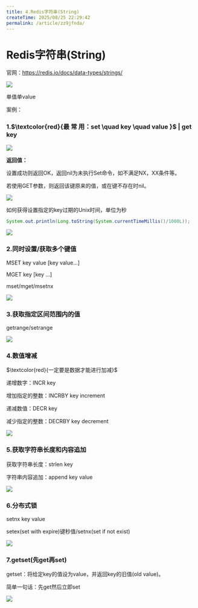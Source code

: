 ```yaml
---
title: 4.Redis字符串(String)
createTime: 2025/08/25 22:29:42
permalink: /article/zz9jfnda/
---
```

# Redis字符串(String)

官网：https://redis.io/docs/data-types/strings/

![](images/13string介绍.jpg)

单值单value

案例：

### 1.$\textcolor{red}{最 常 用：set \quad key \quad value  }$ |  get key

![](images/14.string参数.jpg)

**返回值：**

设置成功则返回OK，返回nil为未执行Set命令，如不满足NX，XX条件等。

若使用GET参数，则返回该键原来的值，或在键不存在时nil。

![](images/15.string参数解析.jpg)

如何获得设置指定的key过期的Unix时间，单位为秒

```java
System.out.println(Long.toString(System.currentTimeMillis()/1000L));
```

![](images/16.设置过期时间.jpg)

### 2.同时设置/获取多个键值

MSET key value [key value...]

MGET key [key ...]

mset/mget/msetnx

![](images/17.string多值操作.jpg)

### 3.获取指定区间范围内的值

getrange/setrange

![](images/18.getrange和setrange用法.jpg)

### 4.数值增减

$\textcolor{red}{一定要是数据才能进行加减}$

递增数字：INCR key

增加指定的整数：INCRBY key increment

递减数值：DECR key

减少指定的整数：DECRBY key decrement

![](images/19.string类型自增自减.jpg)

### 5.获取字符串长度和内容追加

获取字符串长度：strlen key

字符串内容追加：append key value

![](images/20字符串长度获取和内容追加.jpg)

### 6.分布式锁

setnx key value

setex(set with expire)键秒值/setnx(set if not exist)

![](images/21.分布式锁.jpg)

### 7.getset(先get再set)

getset：将给定key的值设为value，并返回key的旧值(old value)。

简单一句话：先get然后立即set

![](images/22.getset命令.jpg)



